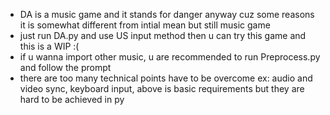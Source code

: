 - DA is a music game and it stands for danger anyway cuz some reasons it is somewhat different from intial mean but still music game
- just run DA.py and use US input method then u can try this game and this is a WIP :(
- if u wanna import other music, u are recommended to run Preprocess.py and follow the prompt
- there are too many technical points have to be overcome ex: audio and video sync, keyboard input, above is basic requirements but they are hard to be achieved in py 
